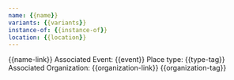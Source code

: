 ```yaml
---
name: {{name}}
variants: {{variants}}
instance-of: {{instance-of}}
location: {{location}}
---
```

{{name-link}}
Associated Event: {{event}}
Place type: {{type-tag}}
Associated Organization: 
{{organization-link}}
{{organization-tag}}